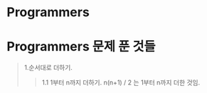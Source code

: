 # Programmers
Programmers 문제 푼 것들
=======================
>1.순서대로 더하기.
> >1.1 1부터 n까지 더하기.
> >n(n+1) / 2 는 1부터 n까지 더한 것임.
